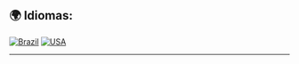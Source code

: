 ## 🌍 Idiomas:

[![Brazil](https://cdn-icons-png.flaticon.com/32/197/197386.png)](README-pt.md) [![USA](https://cdn-icons-png.flaticon.com/32/197/197484.png)](README-en.md)

---

